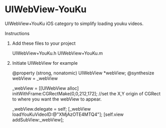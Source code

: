 UIWebView-YouKu
===============

UIWebView+YouKu iOS category to simplify loading youku videos.

Instructions

1) Add these files to your project

   UIWebView+YouKu.h
   UIWebView+YouKu.m

2) Initiate UIWebView for example

   @property (strong, nonatomic) UIWebView *webView;
   @synthesize webView = _webView

   _webView = [[UIWebView alloc] initWithFrame:CGRectMake(0,0,212,172];
   //set the X,Y origin of CGRect to where you want the webView to appear.

   _webView.delegate = self;
   [_webView loadYouKuVideoID:@"XMjAzOTE4MTQ4"];
   [self.view addSubView:_webView];
